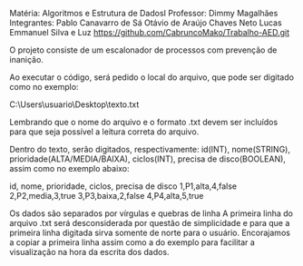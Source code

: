 Matéria: Algoritmos e Estrutura de DadosI
Professor: Dimmy Magalhães
Integrantes:
Pablo Canavarro de Sá
Otávio de Araújo Chaves Neto
Lucas Emmanuel Silva e Luz
https://github.com/CabruncoMako/Trabalho-AED.git


O projeto consiste de um escalonador de processos com prevenção de inanição.

Ao executar o código, será pedido o local do arquivo, que pode ser digitado como no exemplo:

C:\Users\usuario\Desktop\texto.txt

Lembrando que o nome do arquivo e o formato .txt devem ser incluídos para que seja possível a leitura correta do arquivo.

Dentro do texto, serão digitados, respectivamente: id(INT), nome(STRING), prioridade(ALTA/MEDIA/BAIXA), ciclos(INT), precisa de disco(BOOLEAN), assim como no exemplo abaixo:

id, nome, prioridade, ciclos, precisa de disco
1,P1,alta,4,false
2,P2,media,3,true
3,P3,baixa,2,false
4,P4,alta,5,true

Os dados são separados por vírgulas e quebras de linha
A primeira linha do arquivo .txt será desconsiderada por questão de simplicidade e para que a primeira linha digitada sirva somente de norte para o usuário. Encorajamos a copiar a primeira linha assim como a do exemplo para facilitar a visualização na hora da escrita dos dados.
